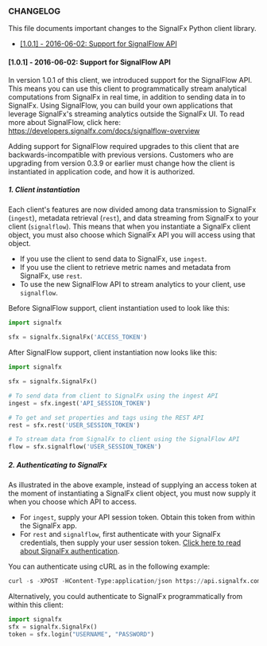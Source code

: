 ### CHANGELOG

This file documents important changes to the SignalFx Python client library. 

- [[1.0.1] - 2016-06-02: Support for SignalFlow API](#101---2016-06-02-support-for-signalflow-api)

#### [1.0.1] - 2016-06-02: Support for SignalFlow API

In version 1.0.1 of this client, we introduced support for the SignalFlow API. 
This means you can use this client to programmatically stream analytical 
computations from SignalFx in real time, in addition to sending data in to 
SignalFx. Using SignalFlow, you can build your own applications that leverage 
SignalFx's streaming analytics outside the SignalFx UI. To read more about 
SignalFlow, click here:  https://developers.signalfx.com/docs/signalflow-overview

Adding support for SignalFlow required upgrades to this client that are 
backwards-incompatible with previous versions. Customers who are upgrading from 
version 0.3.9 or earlier must change how the client is instantiated in 
application code, and how it is authorized.

##### 1. Client instantiation 

Each client's features are now divided among data transmission to SignalFx 
(`ingest`), metadata retrieval (`rest`), and data streaming from SignalFx to 
your client (`signalflow`).  This means that when you instantiate a SignalFx 
client object, you must also choose which SignalFx API you will access using 
that object.

- If you use the client to send data to SignalFx, use `ingest`. 
- If you use the client to retrieve metric names and metadata from SignalFx, 
use `rest`. 
- To use the new SignalFlow API to stream analytics to your client, 
use `signalflow`. 

Before SignalFlow support, client instantiation used to look like this:

```python
import signalfx

sfx = signalfx.SignalFx('ACCESS_TOKEN')
```

After SignalFlow support, client instantiation now looks like this:

```python
import signalfx

sfx = signalfx.SignalFx()

# To send data from client to SignalFx using the ingest API
ingest = sfx.ingest('API_SESSION_TOKEN')

# To get and set properties and tags using the REST API
rest = sfx.rest('USER_SESSION_TOKEN')

# To stream data from SignalFx to client using the SignalFlow API
flow = sfx.signalflow('USER_SESSION_TOKEN')
```


##### 2. Authenticating to SignalFx

As illustrated in the above example, instead of supplying an access token at the
moment of instantiating a SignalFx client object, you must now supply it when 
you choose which API to access. 

- For `ingest`, supply your API session token. Obtain this token from within the 
SignalFx app.
- For `rest` and `signalflow`, first authenticate with your SignalFx credentials, 
then supply your user session token. [Click here to read about SignalFx authentication](https://developers.signalfx.com/docs/authentication-overview). 

You can authenticate using cURL as in the following example:

```python
curl -s -XPOST -HContent-Type:application/json https://api.signalfx.com/v2/session -d'{"email":"USERNAME","password":"PASSWORD"}' | jq -r '.accessToken'
```

Alternatively, you could authenticate to SignalFx programmatically from within 
this client:

```python
import signalfx
sfx = signalfx.SignalFx()
token = sfx.login("USERNAME", "PASSWORD")
```
